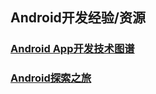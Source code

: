 ## Android开发经验/资源

### [Android App开发技术图谱](https://github.com/mingjunli/AndroidDevResources/blob/master/Android-App%E5%BC%80%E5%8F%91%E6%8A%80%E6%9C%AF%E5%9B%BE%E8%B0%B1.md)

### [Android探索之旅](https://github.com/mingjunli/AndroidDevResources/blob/master/Androd%E6%8E%A2%E7%B4%A2%E4%B9%8B%E6%97%85.md)


